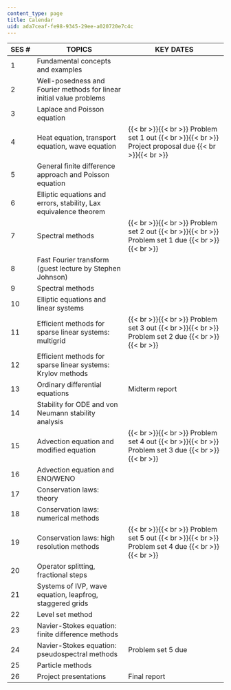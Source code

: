 ```yaml
---
content_type: page
title: Calendar
uid: ada7ceaf-fe98-9345-29ee-a020720e7c4c
---
```


| SES # | TOPICS | KEY DATES |
| --- | --- | --- |
| 1 | Fundamental concepts and examples | &nbsp; |
| 2 | Well-posedness and Fourier methods for linear initial value problems | &nbsp; |
| 3 | Laplace and Poisson equation | &nbsp; |
| 4 | Heat equation, transport equation, wave equation |  {{< br >}}{{< br >}} Problem set 1 out {{< br >}}{{< br >}} Project proposal due {{< br >}}{{< br >}}  |
| 5 | General finite difference approach and Poisson equation | &nbsp; |
| 6 | Elliptic equations and errors, stability, Lax equivalence theorem | &nbsp; |
| 7 | Spectral methods |  {{< br >}}{{< br >}} Problem set 2 out {{< br >}}{{< br >}} Problem set 1 due {{< br >}}{{< br >}}  |
| 8 | Fast Fourier transform (guest lecture by Stephen Johnson) | &nbsp; |
| 9 | Spectral methods | &nbsp; |
| 10 | Elliptic equations and linear systems | &nbsp; |
| 11 | Efficient methods for sparse linear systems: multigrid |  {{< br >}}{{< br >}} Problem set 3 out {{< br >}}{{< br >}} Problem set 2 due {{< br >}}{{< br >}}  |
| 12 | Efficient methods for sparse linear systems: Krylov methods | &nbsp; |
| 13 | Ordinary differential equations | Midterm report |
| 14 | Stability for ODE and von Neumann stability analysis | &nbsp; |
| 15 | Advection equation and modified equation |  {{< br >}}{{< br >}} Problem set 4 out {{< br >}}{{< br >}} Problem set 3 due {{< br >}}{{< br >}}  |
| 16 | Advection equation and ENO/WENO | &nbsp; |
| 17 | Conservation laws: theory | &nbsp; |
| 18 | Conservation laws: numerical methods | &nbsp; |
| 19 | Conservation laws: high resolution methods |  {{< br >}}{{< br >}} Problem set 5 out {{< br >}}{{< br >}} Problem set 4 due {{< br >}}{{< br >}}  |
| 20 | Operator splitting, fractional steps | &nbsp; |
| 21 | Systems of IVP, wave equation, leapfrog, staggered grids | &nbsp; |
| 22 | Level set method | &nbsp; |
| 23 | Navier-Stokes equation: finite difference methods | &nbsp; |
| 24 | Navier-Stokes equation: pseudospectral methods | Problem set 5 due |
| 25 | Particle methods | &nbsp; |
| 26 | Project presentations | Final report